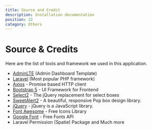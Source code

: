 ```yaml
---
title: Source and Credit
description: Installation documentation
position: 22
category: Others
---
```


# Source & Credits

Here are the list of tools and framework we used in this application.

- [AdminLTE](https://adminlte.io/themes/v3/) (Admin Dashboard Template)
- [Laravel](https://github.com/laravel/laravel) (Most popular PHP framework)
- [Axios](https://github.com/axios/axios) - Promise based HTTP client
- [Bootstrap 5](https://getbootstrap.com/) - UI Framework for Frontend
- [Select2](https://select2.org/) - The jQuery replacement for select boxes
- [SweetAlert2](https://sweetalert2.github.io/) - A beautiful, responsive Pop box design library.
- [jQuery](https://jquery.com/) - jQuery is a JavaScript library.
- [Font Awesome](https://fontawesome.com/) - Free Icons Library
- [Google Font](https://fonts.google.com/) - Free Fonts API
- Laravel Permission (Spatie) Package and Much more
